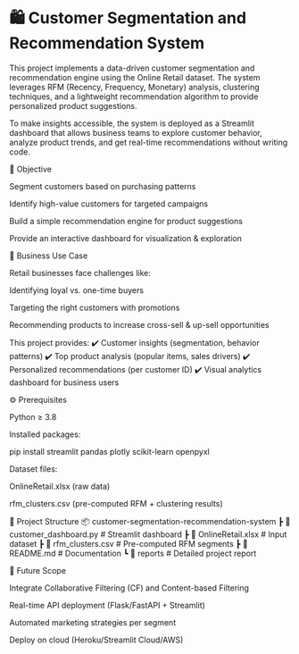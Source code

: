 # 🛍️ Customer Segmentation and Recommendation System

This project implements a data-driven customer segmentation and recommendation engine using the Online Retail dataset. The system leverages RFM (Recency, Frequency, Monetary) analysis, clustering techniques, and a lightweight recommendation algorithm to provide personalized product suggestions.

To make insights accessible, the system is deployed as a Streamlit dashboard that allows business teams to explore customer behavior, analyze product trends, and get real-time recommendations without writing code.

🎯 Objective

Segment customers based on purchasing patterns

Identify high-value customers for targeted campaigns

Build a simple recommendation engine for product suggestions

Provide an interactive dashboard for visualization & exploration

💼 Business Use Case

Retail businesses face challenges like:

Identifying loyal vs. one-time buyers

Targeting the right customers with promotions

Recommending products to increase cross-sell & up-sell opportunities

This project provides:
✔️ Customer insights (segmentation, behavior patterns)
✔️ Top product analysis (popular items, sales drivers)
✔️ Personalized recommendations (per customer ID)
✔️ Visual analytics dashboard for business users

⚙️ Prerequisites

Python ≥ 3.8

Installed packages:

pip install streamlit pandas plotly scikit-learn openpyxl


Dataset files:

OnlineRetail.xlsx (raw data)

rfm_clusters.csv (pre-computed RFM + clustering results)

📂 Project Structure
📦 customer-segmentation-recommendation-system
 ┣ 📜 customer_dashboard.py     # Streamlit dashboard
 ┣ 📜 OnlineRetail.xlsx         # Input dataset
 ┣ 📜 rfm_clusters.csv          # Pre-computed RFM segments
 ┣ 📜 README.md                 # Documentation
 ┗ 📜 reports                   # Detailed project report


🔮 Future Scope

Integrate Collaborative Filtering (CF) and Content-based Filtering

Real-time API deployment (Flask/FastAPI + Streamlit)

Automated marketing strategies per segment

Deploy on cloud (Heroku/Streamlit Cloud/AWS)
